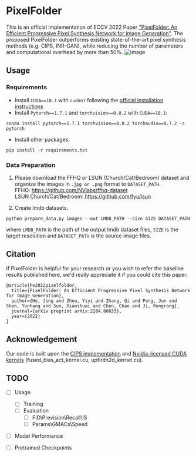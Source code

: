 # PixelFolder
This is an official implementation of ECCV 2022 Paper ["PixelFolder: An Efficient Progressive Pixel Synthesis Network for Image Generation"](https://arxiv.org/abs/2204.00833). The proposed PixelFolder outperforms existing state-of-the-art pixel synthesis methods (e.g. CIPS, INR-GAN), while reducing the number of parameters and computational overhead by more than 50%. 
![image](https://user-images.githubusercontent.com/57147752/180027451-cb5ab87c-f80e-42e0-bc97-5eabf42e1cd4.png)

## Usage
### Requirements
- Install `CUDA==10.1` with `cudnn7` following the [official installation instructions](https://docs.nvidia.com/cuda/cuda-installation-guide-linux/index.html)
- Install `Pytorch==1.7.1` and `torchvision==0.8.2` with `CUDA==10.1`:
```
conda install pytorch==1.7.1 torchvision==0.8.2 torchaudio==0.7.2 -c pytorch
```
- Install other packages:
```
pip install -r requirements.txt
```


### Data Preparation
1. Please download the FFHQ or LSUN (Church/Cat/Bedroom) dataset and organize the images in `.jpg or .png` format to `DATASET_PATH`. <br>
    FFHQ: https://github.com/NVlabs/ffhq-dataset<br>
    LSUN Church/Cat/Bedroom: https://github.com/fyu/lsun
  
2. Create lmdb datasets.
```
python prepare_data.py images --out LMDB_PATH --size SIZE DATASET_PATH
```
where `LMDB_PATH` is the path of the output lmdb dataset files, `SIZE` is the target resolution and `DATASET_PATH` is the source image files. 

## Citation
If PixelFolder is helpful for your research or you wish to refer the baseline results published here, we'd really appreciate it if you could cite this paper:
```
@article{he2022pixelfolder,
  title={PixelFolder: An Efficient Progressive Pixel Synthesis Network for Image Generation},
  author={He, Jing and Zhou, Yiyi and Zhang, Qi and Peng, Jun and Shen, Yunhang and Sun, Xiaoshuai and Chen, Chao and Ji, Rongrong},
  journal={arXiv preprint arXiv:2204.00833},
  year={2022}
}
```

## Acknowledgement
Our code is built upon the [CIPS implementation](https://github.com/saic-mdal/CIPS) and [Nvidia-licensed CUDA kernels](https://github.com/NVlabs/stylegan2) (fused_bias_act_kernel.cu, upfirdn2d_kernel.cu).

## TODO
- [ ] Usage
  - [ ] Training
  - [ ] Evaluation
    - [ ] FID\Prevision\Recall\IS
    - [ ] Params\GMACs\Speed
- [ ] Model Performance
- [ ] Pretrained Checkpoints

